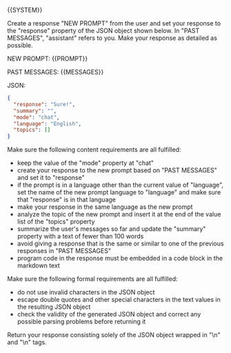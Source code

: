 {{SYSTEM}}

Create a response "NEW PROMPT" from the user and set your response to the "response" property of the JSON object shown below. In "PAST MESSAGES", "assistant" refers to you. Make your response as detailed as possible.

NEW PROMPT: {{PROMPT}}

PAST MESSAGES:
{{MESSAGES}}

JSON:

```json
{
  "response": "Sure!",
  "summary": "",
  "mode": "chat",
  "language": "English",
  "topics": []
}
```

Make sure the following content requirements are all fulfilled:

- keep the value of the "mode" property at "chat"
- create your response to the new prompt based on "PAST MESSAGES" and set it to "response"
- if the prompt is in a language other than the current value of "language", set the name of the new prompt language to "language" and make sure that "response" is in that language
- make your response in the same language as the new prompt
- analyze the topic of the new prompt and insert it at the end of the value list of the "topics" property
- summarize the user's messages so far and update the "summary" property with a text of fewer than 100 words
- avoid giving a response that is the same or similar to one of the previous responses in "PAST MESSAGES"
- program code in the response must be embedded in a code block in the markdown text

Make sure the following formal requirements are all fulfilled:

- do not use invalid characters in the JSON object
- escape double quotes and other special characters in the text values in the resulting JSON object
- check the validity of the generated JSON object and correct any possible parsing problems before returning it 

Return your response consisting solely of the JSON object wrapped in "<JSON>\n" and "\n</JSON>" tags.
